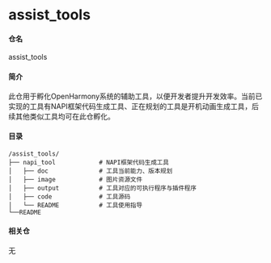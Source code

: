 # assist_tools

#### 仓名
 assist_tools
#### 简介
此仓用于孵化OpenHarmony系统的辅助工具，以便开发者提升开发效率。当前已实现的工具有NAPI框架代码生成工具、正在规划的工具是开机动画生成工具，后续其他类似工具均可在此仓孵化。

#### 目录
```
/assist_tools/
├── napi_tool            # NAPI框架代码生成工具
│   ├── doc              # 工具当前能力、版本规划
│   ├── image            # 图片资源文件
│   ├── output           # 工具对应的可执行程序与插件程序
│   ├── code             # 工具源码
│   └── README           # 工具使用指导    
└──README 
```

#### 相关仓
无


